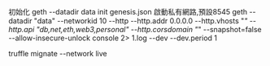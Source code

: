 初始化
geth  --datadir data init genesis.json 
啟動私有網路,預設8545
geth --datadir "data" --networkid 10 --http --http.addr 0.0.0.0 --http.vhosts "*" --http.api "db,net,eth,web3,personal" --http.corsdomain "*" --snapshot=false --allow-insecure-unlock console 2> 1.log --dev --dev.period 1

truffle mignate --network live
